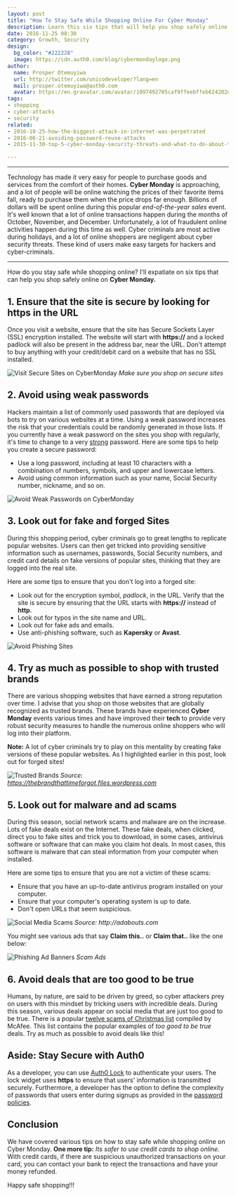 ```yaml
---
layout: post
title: "How To Stay Safe While Shopping Online For Cyber Monday"
description: Learn this six tips that will help you shop safely online on Cyber Monday
date: 2016-11-25 08:30
category: Growth, Security
design:
  bg_color: "#222228"
  image: https://cdn.auth0.com/blog/cybermondaylogo.png
author:
  name: Prosper Otemuyiwa
  url: http://twitter.com/unicodeveloper?lang=en
  mail: prosper.otemuyiwa@auth0.com
  avatar: https://en.gravatar.com/avatar/1097492785caf9ffeebffeb624202d8f?s=200
tags:
- shopping
- cyber-attacks
- security
related:
- 2016-10-25-how-the-biggest-attack-in-internet-was-perpetrated
- 2016-06-21-avoiding-password-reuse-attacks
- 2015-11-30-top-5-cyber-monday-security-threats-and-what-to-do-about-them

---
```


---

Technology has made it very easy for people to purchase goods and services from the comfort of their homes. **Cyber Monday** is approaching, and a lot of people will be online watching the prices of their favorite items fall, ready to purchase them when the price drops far enough. Billions of dollars will be spent online during this popular *end-of-the-year sales* event. It's well known that a lot of online transactions happen during the months of October, November, and December. Unfortunately, a lot of fraudulent online activities happen during this time as well. Cyber criminals are most active during holidays, and a lot of online shoppers are negligent about cyber security threats. These kind of users make easy targets for hackers and cyber-criminals.

---

How do you stay safe while shopping online? I'll expatiate on six tips that can help you shop safely online on **Cyber Monday.**

## 1. Ensure that the site is secure by looking for https in the URL

Once you visit a website, ensure that the site has Secure Sockets Layer (SSL) encryption installed. The website will start with **https://** and a locked padlock will also be present in the address bar, near the URL. Don't attempt to buy anything with your credit/debit card on a website that has no SSL installed.

![Visit Secure Sites on CyberMonday](https://cdn.auth0.com/blog/top-5-threats-cyber-monday/Unsecure-Sites.png)
_Make sure you shop on secure sites_

## 2. Avoid using weak passwords

Hackers maintain a list of commonly used passwords that are deployed via bots to try on various websites at a time. Using a weak password increases the risk that your credentials could be randomly generated in those lists. If you currently have a weak password on the sites you shop with regularly, it's time to change to a very [strong](https://auth0.com/docs/connections/database/password-strength) password. Here are some tips to help you create a secure password:

* Use a long password, including at least 10 characters with a combination of numbers, symbols, and upper and lowercase letters.
* Avoid using common information such as your name, Social Security number, nickname, and so on.

![Avoid Weak Passwords on CyberMonday](https://cdn.auth0.com/blog/top-5-threats-cyber-monday/Weak-Password.png)

## 3. Look out for fake and forged Sites

During this shopping period, cyber criminals go to great lengths to replicate popular websites. Users can then get tricked into providing sensitive information such as usernames, passwords, Social Security numbers, and credit card details on fake versions of popular sites, thinking that they are logged into the real site.

Here are some tips to ensure that you don't log into a forged site:

* Look out for the encryption symbol, *padlock*, in the URL. Verify that the site is secure by ensuring that the URL starts with **https://** instead of **http**.
* Look out for typos in the site name and URL.
* Look out for fake ads and emails.
* Use anti-phishing software, such as **Kapersky** or **Avast**.

![Avoid Phishing Sites](https://cdn.auth0.com/blog/top-5-threats-cyber-monday/Phishing.png)

## 4. Try as much as possible to shop with trusted brands

There are various shopping websites that have earned a strong reputation over time. I advise that you shop on those websites that are globally recognized as trusted brands. These brands have experienced **Cyber Monday** events various times and have improved their **tech** to provide very robust security measures to handle the numerous online shoppers who will log into their platform.

**Note:** A lot of cyber criminals try to play on this mentality by creating fake versions of these popular websites. As I highlighted earlier in this post, look out for forged sites!

![Trusted Brands](https://thebrandthattimeforgot.files.wordpress.com/2013/10/brand-logos_various.png)
_Source: https://thebrandthattimeforgot.files.wordpress.com_

## 5. Look out for malware and ad scams

During this season, social network scams and malware are on the increase. Lots of fake deals exist on the Internet. These fake deals, when clicked, direct you to fake sites and trick you to download, in some cases, antivirus software or software that can make you claim hot deals. In most cases, this software is malware that can steal information from your computer when installed.

Here are some tips to ensure that you are not a victim of these scams:

* Ensure that you have an up-to-date antivirus program installed on your computer.
* Ensure that your computer's operating system is up to date.
* Don't open URLs that seem suspicious.

![Social Media Scams](http://adabouts.com/blog/wp-content/uploads/2015/08/Screen-Shot-2015-08-10-at-9.45.52-AM.png)
_Source: http://adabouts.com_

You might see various ads that say **Claim this..** or **Claim that..** like the one below:

![Phishing Ad Banners](https://cdn.auth0.com/blog/top-5-threats-cyber-monday/Malware-2.png)
_Scam Ads_

## 6. Avoid deals that are too good to be true

Humans, by nature, are said to be driven by greed, so cyber attackers prey on users with this mindset by tricking users with incredible deals. During this season, various deals appear on social media that are just too good to be true. There is a popular [twelve scams of Christmas list](http://www.mcafee.com/us/about/news/2011/q4/20111109-01.aspx) compiled by McAfee. This list contains the popular examples of *too good to be true* deals. Try as much as possible to avoid deals like this!

## Aside: Stay Secure with Auth0

As a developer, you can use [Auth0 Lock](https://auth0.com/docs/libraries/lock) to authenticate your users. The lock widget uses **https** to ensure that users' information is transmitted securely. Furthermore, a developer has the option to define the complexity of passwords that users enter during signups as provided in the [password policies](https://auth0.com/docs/connections/database/password-strength).

## Conclusion

We have covered various tips on how to stay safe while shopping online on Cyber Monday. **One more tip:** *Its safer to use credit cards to shop online.* With credit cards, if there are suspicious unauthorized transactions on your card, you can contact your bank to reject the transactions and have your money refunded.

Happy safe shopping!!!
